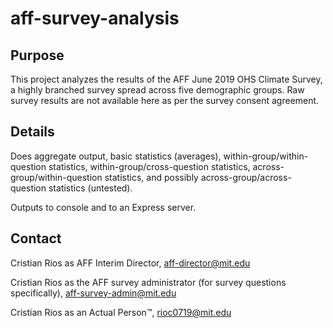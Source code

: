 # aff-survey-analysis
## Purpose
This project analyzes the results of the AFF June 2019 OHS Climate Survey, a highly branched survey spread across five demographic groups. Raw survey results are not available here as per the survey consent agreement.

## Details
Does aggregate output, basic statistics (averages), within-group/within-question statistics, within-group/cross-question statistics, across-group/within-question statistics, and possibly across-group/across-question statistics (untested).

Outputs to console and to an Express server.

## Contact
Cristian Rios as AFF Interim Director, aff-director@mit.edu

Cristian Rios as the AFF survey administrator (for survey questions specifically), aff-survey-admin@mit.edu

Cristian Rios as an Actual Person™, rioc0719@mit.edu
